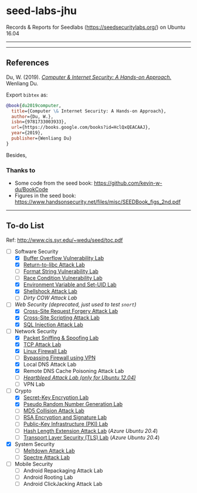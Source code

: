 # seed-labs-jhu
Records & Reports for Seedlabs (https://seedsecuritylabs.org/) on Ubuntu 16.04

---

---

## References

Du, W. (2019). [*Computer & Internet Security: A Hands-on Approach.*](https://www.handsonsecurity.net/) Wenliang Du.

Export `bibtex` as:

```bibtex
@book{du2019computer,
  title={Computer \& Internet Security: A Hands-on Approach},
  author={Du, W.},
  isbn={9781733003933},
  url={https://books.google.com/books?id=HclQxQEACAAJ},
  year={2019},
  publisher={Wenliang Du}
}
```

Besides,

### Thanks to

- Some code from the seed book: https://github.com/kevin-w-du/BookCode
- Figures in the seed book: https://www.handsonsecurity.net/files/misc/SEEDBook_figs_2nd.pdf 

---

## To-do List

Ref: http://www.cis.syr.edu/~wedu/seed/toc.pdf

- [ ] Software Security
    - [x] [Buffer Overflow Vulnerability Lab](./Buffer-Overflow)
    - [x] [Return-to-libc Attack Lab](./Return-to-libc-Attack)
    - [ ] [Format String Vulnerability Lab](./Format-String-Vulnerability)
    - [ ] [Race Condition Vulnerability Lab](./Race-Condition-Vulnerability)
    - [x] [Environment Variable and Set-UID Lab](Environment-Variable-and-Set-UID-Program-Lab)
    - [x] [Shellshock Attack Lab](./Shellshock-Attack)
    - [ ] *Dirty COW Attack Lab*
- [ ] *Web Security (deprecated, just used to test `snort`)*
    - [x] [Cross-Site Request Forgery Attack Lab](./Cross-Site-Request-Forgery)
    - [x] [Cross-Site Scripting Attack Lab](./Cross-Site-Scripting-Attack)
    - [x] [SQL Injection Attack Lab](./SQL-Injection-Attack)
- [ ] Network Security
    - [x] [Packet Sniffing & Spoofing Lab](./Packet-Sniffing-and-Spoofing)
    - [x] [TCP Attack Lab](./TCP-IP-Attack)
    - [x] [Linux Firewall Lab](./Firewall-Exploration)
    - [ ] [Bypassing Firewall using VPN](./Firewall-VPN)
    - [x] Local DNS Attack Lab
    - [x] Remote DNS Cache Poisoning Attack Lab
    - [ ] [*Heartbleed Attack Lab (only for Ubuntu 12.04)*](./Heartbleed-Attack)
    - [ ] VPN Lab
- [ ] Crypto
    - [x]  [Secret-Key Encryption Lab](./Secret-Key-Encryption)
    - [x]  [Pseudo Random Number Generation Lab](./Pseudo-Random-Number-Generation)
    - [ ]  [MD5 Collision Attack Lab](./MD5-Collision-Attack)
    - [ ]  [RSA Encryption and Signature Lab](./RSA-Encryption-and-Signature)
    - [ ]  [Public-Key Infrastructure (PKI) Lab](./PKI)
    - [ ]  [Hash Length Extension Attack Lab](./Hash-Length-Extension-Attack)  (*Azure Ubuntu 20.4*)
    - [ ]  [Transport Layer Security (TLS) Lab](./TLS-Lab) (*Azure Ubuntu 20.4*)
- [x] System Security
    - [ ] [Meltdown Attack Lab](./Meltdown-Attack)
    - [ ] [Spectre Attack Lab](./Spectre-Attack)
- [ ] Mobile Security
    - [ ] Android Repackaging Attack Lab
    - [ ] Android Rooting Lab
    - [ ] Android ClickJacking Attack Lab
